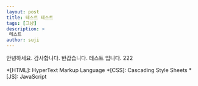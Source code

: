 ```yaml
---
layout: post
title: 테스트 테스트 
tags: [그냥]
description: >
 테스트 
author: suji
---
```

안녕하세요.
감사합니다.
반갑습니다.
테스트 입니다.
222

*[HTML]: HyperText Markup Language
*[CSS]: Cascading Style Sheets
*[JS]: JavaScript
